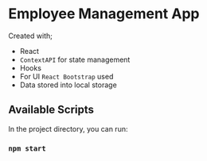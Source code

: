 # Employee Management App

Created with;
 - React
 - `ContextAPI` for state management
 - Hooks
 - For UI `React Bootstrap` used
 - Data stored into local storage



## Available Scripts

In the project directory, you can run:

### `npm start`


